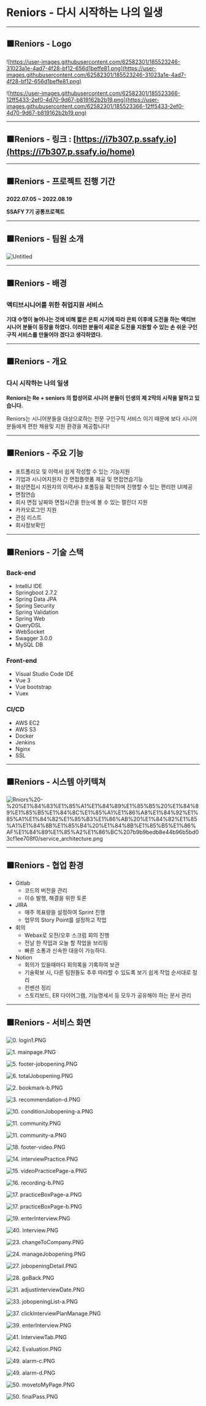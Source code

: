 # Reniors - 다시 시작하는 나의 일생

---

## 🟧Reniors - Logo

![https://user-images.githubusercontent.com/62582301/185523246-31023a1e-4ad7-4f28-bf12-656d1beffe81.png](https://user-images.githubusercontent.com/62582301/185523246-31023a1e-4ad7-4f28-bf12-656d1beffe81.png)

![https://user-images.githubusercontent.com/62582301/185523366-12ff5433-2ef0-4d70-9d67-b819162b2b19.png](https://user-images.githubusercontent.com/62582301/185523366-12ff5433-2ef0-4d70-9d67-b819162b2b19.png)

---

## 🟧Reniors - 링크 : [https://i7b307.p.ssafy.io](https://i7b307.p.ssafy.io/home)

---

## 🟧Reniors - 프로젝트 진행 기간

**2022.07.05 ~ 2022.08.19**

**SSAFY 7기 공통프로젝트**

---

## 🟧Reniors - 팀원 소개

![Untitled](./Reniors%20-%20%EB%8B%A4%EC%8B%9C%20%EC%8B%9C%EC%9E%91%ED%95%98%EB%8A%94%20%EB%82%98%EC%9D%98%20%EC%9D%BC%EC%83%9D%207b9b9bedb8e44b96b5bd03cf1ee708f0/Untitled.png)

---

## 🟧Reniors - 배경

### 액티브시니어를 위한 취업지원 서비스

**기대 수명이 늘어나는 것에 비해 짧은 은퇴 시기에 따라 은퇴 이후에 도전을 하는 액티브 시니어 분들이 등장을 하였다. 이러한 분들이 새로운 도전을 지원할 수 있는 손 쉬운 구인구직 서비스를 만들어야 겠다고 생각하였다.**

---

## 🟧Reniors - 개요

### 다시 시작하는 나의 일생

**Reniors는 Re + seniors 의 합성어로 시니어 분들이 인생의 제 2막의 시작을 말하고 있습니다.**

Reniors는 시니어분들을 대상으로하는 전문 구인구직 서비스 이기 때문에 보다 시니어 분들에게 편한 채용및 지원 환경을 제공합니다!

---

## 🟧Reniors - 주요 기능

- 포트폴리오 및 이력서 쉽게 작성할 수 있는 기능지원
- 기업과 시니어지원자 간 면접플랫폼 제공 및 면접연습기능
- 화상면접시 지원자의 이력서나 포폴등을 확인하며 진행할 수 있는 편리한 UI제공
- 면접연습
- 회사 면접 날짜와 면접시간을 한눈에 볼 수 있는 캘린더 지원
- 카카오로그인 지원
- 관심 리스트
- 회사정보확인

---

## 🟧Reniors - 기술 스택

### Back-end

- IntelliJ IDE
- Springboot 2.7.2
- Spring Data JPA
- Spring Security
- Spring Validation
- Spring Web
- QueryDSL
- WebSocket
- Swagger 3.0.0
- MySQL DB

### Front-end

- Visual Studio Code IDE
- Vue 3
- Vue bootstrap
- Vuex

### CI/CD

- AWS EC2
- AWS S3
- Docker
- Jenkins
- Nginx
- SSL

---

## 🟧Reniors - 시스템 아키텍쳐

![Rniors%20-%20%E1%84%83%E1%85%A1%E1%84%89%E1%85%B5%20%E1%84%89%E1%85%B5%E1%84%8C%E1%85%A1%E1%86%A8%E1%84%92%E1%85%A1%E1%84%82%E1%85%B3%E1%86%AB%20%E1%84%82%E1%85%A1%E1%84%8B%E1%85%B4%20%E1%84%8B%E1%85%B5%E1%86%AF%E1%84%89%E1%85%A2%E1%86%BC%207b9b9bedb8e44b96b5bd03cf1ee708f0/service_architecture.png](./Reniors%20-%20%EB%8B%A4%EC%8B%9C%20%EC%8B%9C%EC%9E%91%ED%95%98%EB%8A%94%20%EB%82%98%EC%9D%98%20%EC%9D%BC%EC%83%9D%207b9b9bedb8e44b96b5bd03cf1ee708f0/service_architecture.png)

---

## 🟧Reniors - 협업 환경

- Gitlab
    - 코드의 버전을 관리
    - 이슈 발행, 해결을 위한 토론
- JIRA
    - 매주 목표량을 설정하여 Sprint 진행
    - 업무의 Story Point를 설정하고 작업
- 회의
    - Webax로 오전/오후 스크럼 회의 진행
    - 전날 한 작업과 오늘 할 작업을 브리핑
    - 빠른 소통과 신속한 대응이 가능하다.
- Notion
    - 회의가 있을때마다 회의록을 기록하여 보관
    - 기술확보 시, 다른 팀원들도 추후 따라할 수 있도록 보기 쉽게 작업 순서대로 정리
    - 컨벤션 정리
    - 스토리보드, ER 다이어그램, 기능명세서 등 모두가 공유해야 하는 문서 관리

---

## 🟧Reniors - 서비스 화면

![0. login1.PNG](./Reniors%20-%20%EB%8B%A4%EC%8B%9C%20%EC%8B%9C%EC%9E%91%ED%95%98%EB%8A%94%20%EB%82%98%EC%9D%98%20%EC%9D%BC%EC%83%9D%207b9b9bedb8e44b96b5bd03cf1ee708f0/0._login1.png)

![1. mainpage.PNG](./Reniors%20-%20%EB%8B%A4%EC%8B%9C%20%EC%8B%9C%EC%9E%91%ED%95%98%EB%8A%94%20%EB%82%98%EC%9D%98%20%EC%9D%BC%EC%83%9D%207b9b9bedb8e44b96b5bd03cf1ee708f0/1._mainpage.png)

![5. footer-jobopening.PNG](./Reniors%20-%20%EB%8B%A4%EC%8B%9C%20%EC%8B%9C%EC%9E%91%ED%95%98%EB%8A%94%20%EB%82%98%EC%9D%98%20%EC%9D%BC%EC%83%9D%207b9b9bedb8e44b96b5bd03cf1ee708f0/5._footer-jobopening.png)

![6. totalJobopening.PNG](./Reniors%20-%20%EB%8B%A4%EC%8B%9C%20%EC%8B%9C%EC%9E%91%ED%95%98%EB%8A%94%20%EB%82%98%EC%9D%98%20%EC%9D%BC%EC%83%9D%207b9b9bedb8e44b96b5bd03cf1ee708f0/6._totalJobopening.png)

![2. bookmark-b.PNG](./Reniors%20-%20%EB%8B%A4%EC%8B%9C%20%EC%8B%9C%EC%9E%91%ED%95%98%EB%8A%94%20%EB%82%98%EC%9D%98%20%EC%9D%BC%EC%83%9D%207b9b9bedb8e44b96b5bd03cf1ee708f0/2._bookmark-b.png)

![3. recommendation-d.PNG](./Reniors%20-%20%EB%8B%A4%EC%8B%9C%20%EC%8B%9C%EC%9E%91%ED%95%98%EB%8A%94%20%EB%82%98%EC%9D%98%20%EC%9D%BC%EC%83%9D%207b9b9bedb8e44b96b5bd03cf1ee708f0/3._recommendation-d.png)

![10. conditionJobopening-a.PNG](./Reniors%20-%20%EB%8B%A4%EC%8B%9C%20%EC%8B%9C%EC%9E%91%ED%95%98%EB%8A%94%20%EB%82%98%EC%9D%98%20%EC%9D%BC%EC%83%9D%207b9b9bedb8e44b96b5bd03cf1ee708f0/10._conditionJobopening-a.png)

![11. community.PNG](./Reniors%20-%20%EB%8B%A4%EC%8B%9C%20%EC%8B%9C%EC%9E%91%ED%95%98%EB%8A%94%20%EB%82%98%EC%9D%98%20%EC%9D%BC%EC%83%9D%207b9b9bedb8e44b96b5bd03cf1ee708f0/11._community.png)

![11. community-a.PNG](./Reniors%20-%20%EB%8B%A4%EC%8B%9C%20%EC%8B%9C%EC%9E%91%ED%95%98%EB%8A%94%20%EB%82%98%EC%9D%98%20%EC%9D%BC%EC%83%9D%207b9b9bedb8e44b96b5bd03cf1ee708f0/11._community-a.png)

![18. footer-video.PNG](./Reniors%20-%20%EB%8B%A4%EC%8B%9C%20%EC%8B%9C%EC%9E%91%ED%95%98%EB%8A%94%20%EB%82%98%EC%9D%98%20%EC%9D%BC%EC%83%9D%207b9b9bedb8e44b96b5bd03cf1ee708f0/18._footer-video.png)

![14. interviewPractice.PNG](./Reniors%20-%20%EB%8B%A4%EC%8B%9C%20%EC%8B%9C%EC%9E%91%ED%95%98%EB%8A%94%20%EB%82%98%EC%9D%98%20%EC%9D%BC%EC%83%9D%207b9b9bedb8e44b96b5bd03cf1ee708f0/14._interviewPractice.png)

![15. videoPracticePage-a.PNG](./Reniors%20-%20%EB%8B%A4%EC%8B%9C%20%EC%8B%9C%EC%9E%91%ED%95%98%EB%8A%94%20%EB%82%98%EC%9D%98%20%EC%9D%BC%EC%83%9D%207b9b9bedb8e44b96b5bd03cf1ee708f0/15._videoPracticePage-a.png)

![16. recording-b.PNG](./Reniors%20-%20%EB%8B%A4%EC%8B%9C%20%EC%8B%9C%EC%9E%91%ED%95%98%EB%8A%94%20%EB%82%98%EC%9D%98%20%EC%9D%BC%EC%83%9D%207b9b9bedb8e44b96b5bd03cf1ee708f0/16._recording-b.png)

![17. practiceBoxPage-a.PNG](./Reniors%20-%20%EB%8B%A4%EC%8B%9C%20%EC%8B%9C%EC%9E%91%ED%95%98%EB%8A%94%20%EB%82%98%EC%9D%98%20%EC%9D%BC%EC%83%9D%207b9b9bedb8e44b96b5bd03cf1ee708f0/17._practiceBoxPage-a.png)

![17. practiceBoxPage-b.PNG](./Reniors%20-%20%EB%8B%A4%EC%8B%9C%20%EC%8B%9C%EC%9E%91%ED%95%98%EB%8A%94%20%EB%82%98%EC%9D%98%20%EC%9D%BC%EC%83%9D%207b9b9bedb8e44b96b5bd03cf1ee708f0/17._practiceBoxPage-b.png)

![19. enterInterview.PNG](./Reniors%20-%20%EB%8B%A4%EC%8B%9C%20%EC%8B%9C%EC%9E%91%ED%95%98%EB%8A%94%20%EB%82%98%EC%9D%98%20%EC%9D%BC%EC%83%9D%207b9b9bedb8e44b96b5bd03cf1ee708f0/19._enterInterview.png)

![40. Interview.PNG](./Reniors%20-%20%EB%8B%A4%EC%8B%9C%20%EC%8B%9C%EC%9E%91%ED%95%98%EB%8A%94%20%EB%82%98%EC%9D%98%20%EC%9D%BC%EC%83%9D%207b9b9bedb8e44b96b5bd03cf1ee708f0/40._Interview.png)

![23. changeToCompany.PNG](./Reniors%20-%20%EB%8B%A4%EC%8B%9C%20%EC%8B%9C%EC%9E%91%ED%95%98%EB%8A%94%20%EB%82%98%EC%9D%98%20%EC%9D%BC%EC%83%9D%207b9b9bedb8e44b96b5bd03cf1ee708f0/23._changeToCompany.png)

![24. manageJobopening.PNG](./Reniors%20-%20%EB%8B%A4%EC%8B%9C%20%EC%8B%9C%EC%9E%91%ED%95%98%EB%8A%94%20%EB%82%98%EC%9D%98%20%EC%9D%BC%EC%83%9D%207b9b9bedb8e44b96b5bd03cf1ee708f0/24._manageJobopening.png)

![27. jobopeningDetail.PNG](./Reniors%20-%20%EB%8B%A4%EC%8B%9C%20%EC%8B%9C%EC%9E%91%ED%95%98%EB%8A%94%20%EB%82%98%EC%9D%98%20%EC%9D%BC%EC%83%9D%207b9b9bedb8e44b96b5bd03cf1ee708f0/27._jobopeningDetail.png)

![28. goBack.PNG](./Reniors%20-%20%EB%8B%A4%EC%8B%9C%20%EC%8B%9C%EC%9E%91%ED%95%98%EB%8A%94%20%EB%82%98%EC%9D%98%20%EC%9D%BC%EC%83%9D%207b9b9bedb8e44b96b5bd03cf1ee708f0/28._goBack.png)

![31. adjustInterviewDate.PNG](./Reniors%20-%20%EB%8B%A4%EC%8B%9C%20%EC%8B%9C%EC%9E%91%ED%95%98%EB%8A%94%20%EB%82%98%EC%9D%98%20%EC%9D%BC%EC%83%9D%207b9b9bedb8e44b96b5bd03cf1ee708f0/31._adjustInterviewDate.png)

![33. jobopeningList-a.PNG](./Reniors%20-%20%EB%8B%A4%EC%8B%9C%20%EC%8B%9C%EC%9E%91%ED%95%98%EB%8A%94%20%EB%82%98%EC%9D%98%20%EC%9D%BC%EC%83%9D%207b9b9bedb8e44b96b5bd03cf1ee708f0/33._jobopeningList-a.png)

![37. clickInterviewPlanManage.PNG](./Reniors%20-%20%EB%8B%A4%EC%8B%9C%20%EC%8B%9C%EC%9E%91%ED%95%98%EB%8A%94%20%EB%82%98%EC%9D%98%20%EC%9D%BC%EC%83%9D%207b9b9bedb8e44b96b5bd03cf1ee708f0/37._clickInterviewPlanManage.png)

![39. enterInterview.PNG](./Reniors%20-%20%EB%8B%A4%EC%8B%9C%20%EC%8B%9C%EC%9E%91%ED%95%98%EB%8A%94%20%EB%82%98%EC%9D%98%20%EC%9D%BC%EC%83%9D%207b9b9bedb8e44b96b5bd03cf1ee708f0/39._enterInterview.png)

![41. InterviewTab.PNG](./Reniors%20-%20%EB%8B%A4%EC%8B%9C%20%EC%8B%9C%EC%9E%91%ED%95%98%EB%8A%94%20%EB%82%98%EC%9D%98%20%EC%9D%BC%EC%83%9D%207b9b9bedb8e44b96b5bd03cf1ee708f0/41._InterviewTab.png)

![42. Evaluation.PNG](./Reniors%20-%20%EB%8B%A4%EC%8B%9C%20%EC%8B%9C%EC%9E%91%ED%95%98%EB%8A%94%20%EB%82%98%EC%9D%98%20%EC%9D%BC%EC%83%9D%207b9b9bedb8e44b96b5bd03cf1ee708f0/42._Evaluation.png)

![49. alarm-c.PNG](./Reniors%20-%20%EB%8B%A4%EC%8B%9C%20%EC%8B%9C%EC%9E%91%ED%95%98%EB%8A%94%20%EB%82%98%EC%9D%98%20%EC%9D%BC%EC%83%9D%207b9b9bedb8e44b96b5bd03cf1ee708f0/49._alarm-c.png)

![49. alarm-d.PNG](./Reniors%20-%20%EB%8B%A4%EC%8B%9C%20%EC%8B%9C%EC%9E%91%ED%95%98%EB%8A%94%20%EB%82%98%EC%9D%98%20%EC%9D%BC%EC%83%9D%207b9b9bedb8e44b96b5bd03cf1ee708f0/49._alarm-d.png)

![50. movetoMyPage.PNG](./Reniors%20-%20%EB%8B%A4%EC%8B%9C%20%EC%8B%9C%EC%9E%91%ED%95%98%EB%8A%94%20%EB%82%98%EC%9D%98%20%EC%9D%BC%EC%83%9D%207b9b9bedb8e44b96b5bd03cf1ee708f0/50._movetoMyPage.png)

![50. finalPass.PNG](./Reniors%20-%20%EB%8B%A4%EC%8B%9C%20%EC%8B%9C%EC%9E%91%ED%95%98%EB%8A%94%20%EB%82%98%EC%9D%98%20%EC%9D%BC%EC%83%9D%207b9b9bedb8e44b96b5bd03cf1ee708f0/50._finalPass.png)